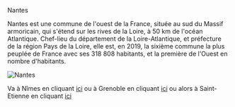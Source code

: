 Nantes

Nantes est une commune de l'ouest de la France, située au sud du Massif armoricain, qui s'étend sur les rives de la Loire, à 50 km de l'océan Atlantique. Chef-lieu du département de la Loire-Atlantique, et préfecture de la région Pays de la Loire, elle est, en 2019, la sixième commune la plus peuplée de France avec ses 318 808 habitants, et la première de l'Ouest en nombre d'habitants.

![Nantes](https://www.trecobat.fr/wp-content/uploads/2021/06/vivre-a-nantes-trecobat-768x512.jpg)

Va à Nîmes en cliquant [ici](/Nimes.md) ou à Grenoble en cliquant [ici](/Grenoble.md) ou alors à Saint-Etienne en cliquant [ici](/Saint-Etienne.md) 
